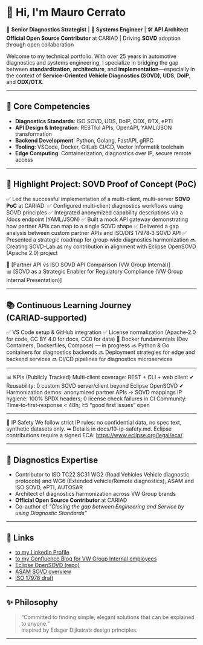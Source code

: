 
# 👋 Hi, I'm Mauro Cerrato

🚗 **Senior Diagnostics Strategist** | 🧠 **Systems Engineer** | 🛠️ **API Architect**  
**Official Open Source Contributor** at CARIAD | Driving **SOVD** adoption through open collaboration

Welcome to my technical portfolio. With over 25 years in automotive diagnostics and systems engineering, I specialize in bridging the gap between **standardization**, **architecture**, and **implementation**—especially in the context of **Service-Oriented Vehicle Diagnostics (SOVD)**, **UDS**, **DoIP**, and **ODX/OTX**.

---

## 🔧 Core Competencies

- **Diagnostics Standards**: ISO SOVD, UDS, DoIP, ODX, OTX, ePTI
- **API Design & Integration**: RESTful APIs, OpenAPI, YAML/JSON transformation
- **Backend Development**: Python, Golang, FastAPI, gRPC
- **Tooling**: VSCode, Docker, GitLab CI/CD, Vector Informatik toolchain
- **Edge Computing**: Containerization, diagnostics over IP, secure remote access

---

## 🚀 Highlight Project: SOVD Proof of Concept (PoC)

✅ Led the successful implementation of a multi-client, multi-server **SOVD PoC** at CARIAD:
✅ Configured multi‑client diagnostics workflows using SOVD principles
✅ Integrated anonymized capability descriptions via a /docs endpoint (YAML/JSON)
✅ Built a mock API gateway demonstrating how partner APIs can map to a single SOVD shape
✅ Delivered a gap analysis between custom partner APIs and ISO/DIS 17978‑3 SOVD API
✅ Presented a strategic roadmap for group‑wide diagnostics harmonization
🔜 Creating SOVD-Lab as my contribution in alignment with Eclipse OpenSOVD (Apache 2.0) project

📄 [Partner API vs ISO SOVD API Comparison (VW Group Internal)]  
📊 [SOVD as a Strategic Enabler for Regulatory Compliance (VW Group Internal Presentation)]

---

## 📚 Continuous Learning Journey (CARIAD‑supported)
✅ VS Code setup & GitHub integration
✅ License normalization (Apache‑2.0 for code, CC BY 4.0 for docs, CC0 for data)
🔄 Docker fundamentals (Dev Containers, Dockerfiles, Compose) — in progress
🔜 Python & Go containers for diagnostics backends
🔜 Deployment strategies for edge and backend services
🔜 CI/CD pipelines for diagnostics microservices

---

📊 KPIs (Publicly Tracked)
Multi‑client coverage: REST + CLI + web client ✔
Reusability: 0 custom SOVD server/client beyond Eclipse OpenSOVD ✔
Harmonization demos: anonymized partner APIs → SOVD mappings
IP hygiene: 100% SPDX headers; 0 license check failures in CI
Community: Time‑to‑first‑response < 48h; ≥5 “good first issues” open

---

🔐 IP Safety
We follow strict IP rules: no confidential data, no spec text, synthetic datasets only.
➡ Details in docs/10-ip-safety.md.
Eclipse contributions require a signed ECA: https://www.eclipse.org/legal/eca/

---

## 🧠 Diagnostics Expertise

- Contributor to ISO TC22 SC31 WG2 (Road Vehicles Vehicle diagnostic protocols) and WG6 (Extended vehicle/Remote diagnostics), ASAM and ISO SOVD, ePTI, AUTOSAR
- Architect of diagnostics harmonization across VW Group brands
- **Official Open Source Contributor** at CARIAD
- Co-author of *"Closing the gap between Engineering and Service by using Diagnostic Standards"*

---

## 📎 Links
- [to my LinkedIn Profile](https://www.linkedin.com/in/mauro-cerrato-583b82b/)
- [to my Confluence Blog for VW Group Internal employees](https://devstack.vwgroup.com/confluence/pages/viewrecentblogposts.action?key=~w4x2g1a)
- [Eclipse OpenSOVD (repo)](https://github.com/eclipse-opensovd/opensovd)
- [ASAM SOVD overview](http://www.asam.net/standards/detail/sovd/)
- [ISO 17978 draft](https://www.iso.org/standard/85133.html)

---

## ✨ Philosophy

> “Committed to finding simple, elegant solutions that can be explained to anyone.”  
Inspired by Edsger Dijkstra’s design principles.

---
